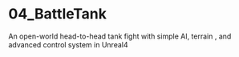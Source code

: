 # 04_BattleTank
An open-world head-to-head tank fight with simple AI, terrain , and advanced control system in Unreal4
